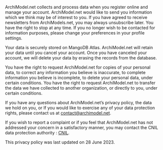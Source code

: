 ArchiModel.net collects and process data when you register online and manage your account.
ArchiModel.net would like to send you information which we think may be of interest to you. If you have agreed to receive newsletters from ArchiModels.net, you may always unsubscribe later. You have the right to stop at any time. If you no longer wish to be contacted for information purposes, please change your preferences in your profile settings.

Your data is securely stored on MangoDB Atlas. ArchiModel.net will retain your data until you cancel your account. Once you have canceled your account, we will delete your data by erasing the records from the database.

You have the right to request ArchiModel.net for copies of your personal data, to correct any information you believe is inaccurate, to complete information you believe is incomplete, to delete your personal data, under certain conditions.
You have the right to request ArchiModel.net to transfer the data we have collected to another organization, or directly to you, under certain conditions.

If you have any questions about ArchiModel.net’s privacy policy, the data we hold on you, or If you would like to exercise any of your data protection rights, please contact us at [contact@archimodel.net](mailto:contact@archimodel.net).

If you wish to report a complaint or if you feel that ArchiModel.net has not addressed your concern in a satisfactory manner, you may contact the CNIL data protection authority : [CNIL](http://www.cnil.fr/en).

This privacy policy was last updated on 28 June 2023.
